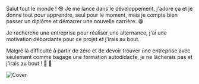 Salut tout le monde ! 
:sunglasses: Je me lance dans le développement, j'adore ça et je donne tout pour apprendre, seul pour le moment, mais je compte bien passer un diplôme et démarrer une nouvelle carrière. :grin:

Je recherche une entreprise pour réaliser une alternance, j'ai une motivation débordante pour ce projet et j'irais au bout. 

Malgré la difficulté à partir de zéro et de devoir trouver une entreprise avec seulement comme bagage une formation autodidacte, je ne lâcherais pas et j'irais au bout ! :muscle: :muscle:


![Cover](https://github.com/JF150321/JF150321/blob/main/cv.png)
